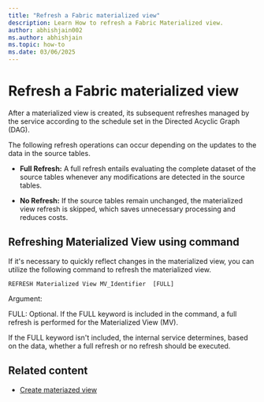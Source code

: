 ```yaml
---
title: "Refresh a Fabric materialized view"
description: Learn How to refresh a Fabric Materialized view.
author: abhishjain002 
ms.author: abhishjain 
ms.topic: how-to
ms.date: 03/06/2025
---
```


# Refresh a Fabric materialized view

After a materialized view is created, its subsequent refreshes managed by the service according to the schedule set in the Directed Acyclic Graph (DAG).  

The following refresh operations can occur depending on the updates to the data in the source tables.

* **Full Refresh:** A full refresh entails evaluating the complete dataset of the source tables whenever any modifications are detected in the source tables. 

* **No Refresh:** If the source tables remain unchanged, the materialized view refresh is skipped, which saves unnecessary processing and reduces costs.

## Refreshing Materialized View using command

If it's necessary to quickly reflect changes in the materialized view, you can utilize the following command to refresh the materialized view.

`REFRESH Materialized View MV_Identifier  [FULL] `
 
Argument:

FULL: Optional. If the FULL keyword is included in the command, a full refresh is performed for the Materialized View (MV).

If the FULL keyword isn't included, the internal service determines, based on the data, whether a full refresh or no refresh should be executed.

## Related content

* [Create materiazed view](./create-materialized-view.md)